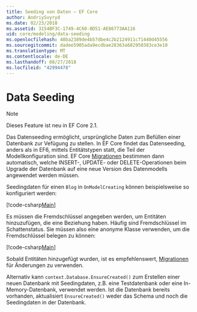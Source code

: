 ```yaml
---
title: Seeding von Daten – EF Core
author: AndriySvyryd
ms.date: 02/23/2018
ms.assetid: 3154BF3C-1749-4C60-8D51-AE86773AA116
uid: core/modeling/data-seeding
ms.openlocfilehash: 48ba2389de4b57dbe4c2b2124911c71440d45556
ms.sourcegitcommit: dadee5905ada9ecdbae28363a682950383ce3e10
ms.translationtype: MT
ms.contentlocale: de-DE
ms.lasthandoff: 08/27/2018
ms.locfileid: "42994478"
---
```

# <a name="data-seeding"></a>Data Seeding

> [!NOTE]  
> Dieses Feature ist neu in EF Core 2.1.

Das Datenseeding ermöglicht, ursprüngliche Daten zum Befüllen einer Datenbank zur Vefügung zu stellen. In EF Core findet das Datenseeding, anders als in EF6, mittels Entitätstypen statt, die Teil der Modellkonfiguration sind. EF Core [Migrationen](xref:core/managing-schemas/migrations/index) bestimmen dann automatisch, welche INSERT-, UPDATE- oder DELETE-Operationen beim Upgrade der Datenbank auf eine neue Version des Datenmodells angewendet werden müssen.

Seedingdaten für einen `Blog` in `OnModelCreating` können beispielsweise so konfiguriert werden:

[!code-csharp[Main](../../../samples/core/DataSeeding/DataSeedingContext.cs?name=BlogSeed)]

Es müssen die Fremdschlüssel angegeben werden, um Entitäten hinzuzufügen, die eine Beziehung haben. Häufig sind Fremdschlüssel im Schattenstatus. Sie müssen also eine anonyme Klasse verwenden, um die Fremdschlüssel belegen zu können:

[!code-csharp[Main](../../../samples/core/DataSeeding/DataSeedingContext.cs?name=PostSeed)]

Sobald Entitäten hinzugefügt wurden, ist es empfehlenswert, [Migrationen](xref:core/managing-schemas/migrations/index) für Änderungen zu verwenden. 

Alternativ kann `context.Database.EnsureCreated()` zum Erstellen einer neuen Datenbank mit Seedingdaten, z.B. eine Testdatenbank oder eine In-Memory-Datenbank, verwendet werden. Ist die Datenbank bereits vorhanden, aktualisiert `EnsureCreated()` weder das Schema und noch die Seedingdaten in der Datenbank.
